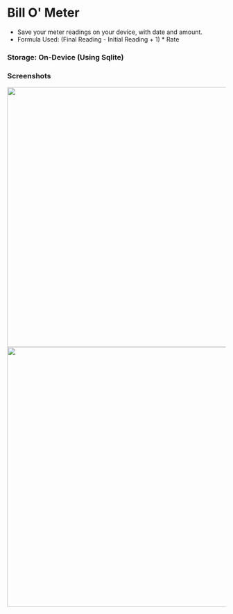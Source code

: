 # Bill O' Meter
- Save your meter readings on your device, with date and amount.<br />
- Formula Used: (Final Reading - Initial Reading + 1) * Rate

### Storage: On-Device (Using Sqlite) <br />


### Screenshots
<p align="center">
 <img src="https://user-images.githubusercontent.com/70198503/118011952-30b6e880-b36e-11eb-8a45-71424cecf918.jpeg" height=600 widht=300 align="left">
 <img src="https://user-images.githubusercontent.com/70198503/118011979-36acc980-b36e-11eb-9f82-6ab99d708de8.jpeg" height=600 widht=300 align="left">
</p>


